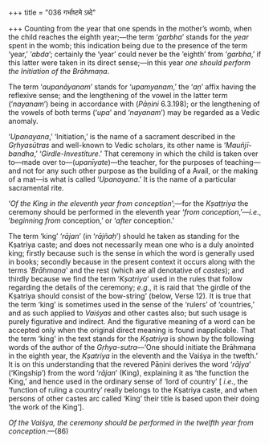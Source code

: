 +++
title = "036 गर्भाष्टमे ऽब्दे"

+++
Counting from the year that one spends in the mother’s womb, when the
child reaches the eighth year;—the term ‘*garbha*’ stands for the *year*
spent in the womb; this indication being due to the presence of the term
‘year,’ ‘*abda*’; certainly the ‘year’ could never be the ‘eighth’ from
‘*garbha*,’ if this latter were taken in its direct sense;—in this year
*one should perform the Initiation of the Brāhmaṇa*.

The term ‘*aupanāyanam*’ stands for ‘*upamyanam*,’ the ‘*aṇ*’ affix
having the reflexive sense; and the lengthening of the vowel in the
latter term (‘*nayanam*’) being in accordance with (*Pāṇini* 6.3.198);
or the lengthening of the vowels of both terms (‘*upa*’ and ‘*nayanam*’)
may be regarded as a Vedic anomaly.

‘*Upanayana*,’ ‘Initiation,’ is the name of a sacrament described in the
*Gṛhyasūtras* and well-known to Vedic scholars, its other name is
‘*Mauñjī-bandha*,’ ‘*Girdle-Investiture*.’ That ceremony in which the
child is taken over to—made over to—(*upanīyate*)—the teacher, for the
purposes of teaching—and not for any such other purpose as the building
of a Avail, or the making of a mat—is what is called ‘*Upanayana*.’ It
is the name of a particular sacramental rite.

‘*Of the King in the eleventh year from conception*’;—for the
*Kṣatṭriya* the ceremony should be performed in the eleventh year ‘*from
conception*,’—*i.e*., ‘*beginning* *from* conception,’ or ‘*after*
conception.’

The term ‘king’ ‘*rājan*’ (in ‘*rājñaḥ*’) should he taken as standing
for the Kṣatriya caste; and does not necessarily mean one who is a duly
anointed king; firstly because such is the sense in which the word is
generally used in books; secondly because in the present context it
occurs along with the terms ‘*Brāhmaṇa*’ and the rest (which are all
denotative of *castes*); and thirdly because we find the term
‘*Kṣatriya*’ used in the rules that follow regarding the details of the
ceremony; *e.g*., it is raid that ‘the girdle of the Kṣatriya should
consist of the bow-string’ (below, Verse 12). It is true that the term
‘king’ is sometimes used in the sense of the ‘rulers’ of ‘countries,’
and as such applied to *Vaiśyas* and other castes also; but such usage
is purely figurative and indirect. And the figurative meaning of a word
can be accepted only when the original direct meaning is found
inapplicable. That the term ‘king’ in the text stands for the *Kṣatriya*
is shown by the following words of the author of the *Gṛhya-sutra*—‘One
should initiate the Brāhmaṇa in the eighth year, the *Kṣatriya* in the
eleventh and the Vaiśya in the twefth.’ It is on this understanding that
the revered Pāṇini derives the word ‘*rājya*’ (‘Kingship’) from the word
‘*rājan*’ (King), explaining it as ‘the function the King,’ and hence
used in the ordinary sense of ‘lord of country’ \[ *i.e*., the ‘function
of ruling a country’ really belongs to the Kṣatriya caste, and when
persons of other castes arc called ‘King’ their title is based upon
their doing ‘the work of the King’\].

*Of the Vaiśya, the ceremony should be performed in the twelfth year
from conception*.—(86)


